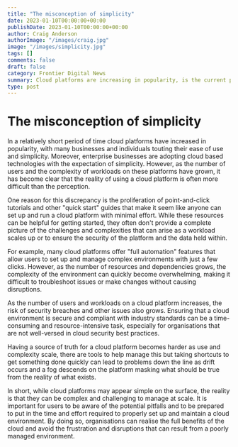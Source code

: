 ```yaml
---
title: "The misconception of simplicity"
date: 2023-01-10T00:00:00+00:00
publishDate: 2023-01-10T00:00:00+00:00
author: Craig Anderson
authorImage: "/images/craig.jpg"
image: "/images/simplicity.jpg"
tags: []
comments: false
draft: false
category: Frontier Digital News
summary: Cloud platforms are increasing in popularity, is the current perception correct?
type: post
---
```


# The misconception of simplicity

In a relatively short period of time cloud platforms have increased in popularity, with many businesses and individuals touting their ease of use and simplicity. Moreover, enterprise businesses are adopting cloud based technologies with the expectation of simplicity. However, as the number of users and the complexity of workloads on these platforms have grown, it has become clear that the reality of using a cloud platform is often more difficult than the perception.

One reason for this discrepancy is the proliferation of point-and-click tutorials and other "quick start" guides that make it seem like anyone can set up and run a cloud platform with minimal effort. While these resources can be helpful for getting started, they often don't provide a complete picture of the challenges and complexities that can arise as a workload scales up or to ensure the security of the platform and the data held within.

For example, many cloud platforms offer "full automation" features that allow users to set up and manage complex environments with just a few clicks. However, as the number of resources and dependencies grows, the complexity of the environment can quickly become overwhelming, making it difficult to troubleshoot issues or make changes without causing disruptions.

As the number of users and workloads on a cloud platform increases, the risk of security breaches and other issues also grows. Ensuring that a cloud environment is secure and compliant with industry standards can be a time-consuming and resource-intensive task, especially for organisations that are not well-versed in cloud security best practices. 

Having a source of truth for a cloud platform becomes harder as use and complexity scale, there are tools to help manage this but taking shortcuts to get something done quickly can lead to problems down the line as drift occurs and a fog descends on the platform masking what should be true from the reality of what exists.

In short, while cloud platforms may appear simple on the surface, the reality is that they can be complex and challenging to manage at scale. It is important for users to be aware of the potential pitfalls and to be prepared to put in the time and effort required to properly set up and maintain a cloud environment. By doing so, organisations can realise the full benefits of the cloud and avoid the frustration and disruptions that can result from a poorly managed environment.
